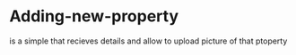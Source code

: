 # Adding-new-property
is a simple that recieves details and allow to upload picture of that ptoperty
